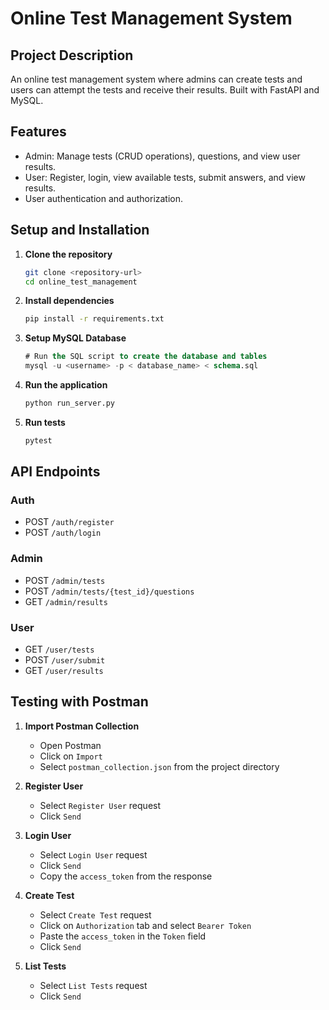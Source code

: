 # Online Test Management System

## Project Description

An online test management system where admins can create tests and users can attempt the tests and receive their results. Built with FastAPI and MySQL.

## Features

- Admin: Manage tests (CRUD operations), questions, and view user results.
- User: Register, login, view available tests, submit answers, and view results.
- User authentication and authorization.

## Setup and Installation

1. **Clone the repository**
    ```bash
    git clone <repository-url>
    cd online_test_management
    ```

2. **Install dependencies**
    ```bash
    pip install -r requirements.txt
    ```

3. **Setup MySQL Database**
    ```sql
    # Run the SQL script to create the database and tables
    mysql -u <username> -p < database_name> < schema.sql
    ```

4. **Run the application**
    ```bash
    python run_server.py
    ```

5. **Run tests**
    ```bash
    pytest
    ```
## API Endpoints

### Auth
- POST `/auth/register`
- POST `/auth/login`

### Admin
- POST `/admin/tests`
- POST `/admin/tests/{test_id}/questions`
- GET `/admin/results`

### User
- GET `/user/tests`
- POST `/user/submit`
- GET `/user/results`

## Testing with Postman

1. **Import Postman Collection**
    - Open Postman
    - Click on `Import`
    - Select `postman_collection.json` from the project directory

2. **Register User**
    - Select `Register User` request
    - Click `Send`

3. **Login User**
    - Select `Login User` request
    - Click `Send`
    - Copy the `access_token` from the response

4. **Create Test**
    - Select `Create Test` request
    - Click on `Authorization` tab and select `Bearer Token`
    - Paste the `access_token` in the `Token` field
    - Click `Send`

5. **List Tests**
    - Select `List Tests` request
    - Click `Send`
